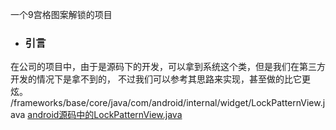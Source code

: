 一个9宫格图案解锁的项目
 - ### 引言
在公司的项目中，由于是源码下的开发，可以拿到系统这个类，但是我们在第三方开发的情况下是拿不到的，
不过我们可以参考其思路来实现，甚至做的比它更炫。
/frameworks/base/core/java/com/android/internal/widget/LockPatternView.java
[android源码中的LockPatternView.java](http://androidxref.com/4.4_r1/xref/frameworks/base/core/java/com/android/internal/widget/LockPatternView.java)